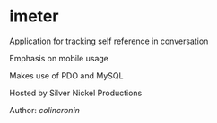 # imeter

Application for tracking self reference in conversation

Emphasis on mobile usage

Makes use of PDO and MySQL

Hosted by Silver Nickel Productions

Author: *colincronin*

